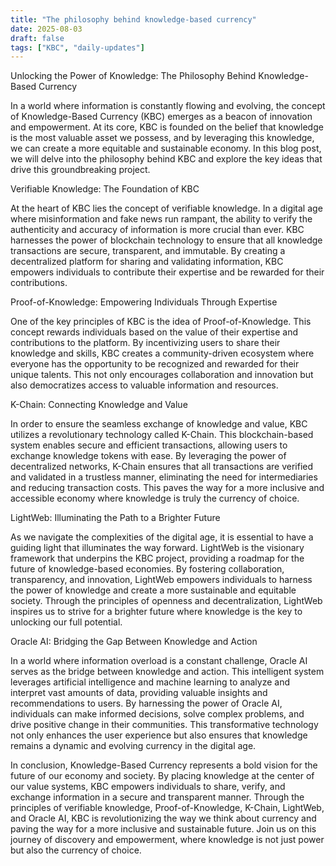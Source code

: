 ```yaml
---
title: "The philosophy behind knowledge‑based currency"
date: 2025-08-03
draft: false
tags: ["KBC", "daily-updates"]
---
```


Unlocking the Power of Knowledge: The Philosophy Behind Knowledge-Based Currency

In a world where information is constantly flowing and evolving, the concept of Knowledge-Based Currency (KBC) emerges as a beacon of innovation and empowerment. At its core, KBC is founded on the belief that knowledge is the most valuable asset we possess, and by leveraging this knowledge, we can create a more equitable and sustainable economy. In this blog post, we will delve into the philosophy behind KBC and explore the key ideas that drive this groundbreaking project.

Verifiable Knowledge: The Foundation of KBC

At the heart of KBC lies the concept of verifiable knowledge. In a digital age where misinformation and fake news run rampant, the ability to verify the authenticity and accuracy of information is more crucial than ever. KBC harnesses the power of blockchain technology to ensure that all knowledge transactions are secure, transparent, and immutable. By creating a decentralized platform for sharing and validating information, KBC empowers individuals to contribute their expertise and be rewarded for their contributions.

Proof-of-Knowledge: Empowering Individuals Through Expertise

One of the key principles of KBC is the idea of Proof-of-Knowledge. This concept rewards individuals based on the value of their expertise and contributions to the platform. By incentivizing users to share their knowledge and skills, KBC creates a community-driven ecosystem where everyone has the opportunity to be recognized and rewarded for their unique talents. This not only encourages collaboration and innovation but also democratizes access to valuable information and resources.

K-Chain: Connecting Knowledge and Value

In order to ensure the seamless exchange of knowledge and value, KBC utilizes a revolutionary technology called K-Chain. This blockchain-based system enables secure and efficient transactions, allowing users to exchange knowledge tokens with ease. By leveraging the power of decentralized networks, K-Chain ensures that all transactions are verified and validated in a trustless manner, eliminating the need for intermediaries and reducing transaction costs. This paves the way for a more inclusive and accessible economy where knowledge is truly the currency of choice.

LightWeb: Illuminating the Path to a Brighter Future

As we navigate the complexities of the digital age, it is essential to have a guiding light that illuminates the way forward. LightWeb is the visionary framework that underpins the KBC project, providing a roadmap for the future of knowledge-based economies. By fostering collaboration, transparency, and innovation, LightWeb empowers individuals to harness the power of knowledge and create a more sustainable and equitable society. Through the principles of openness and decentralization, LightWeb inspires us to strive for a brighter future where knowledge is the key to unlocking our full potential.

Oracle AI: Bridging the Gap Between Knowledge and Action

In a world where information overload is a constant challenge, Oracle AI serves as the bridge between knowledge and action. This intelligent system leverages artificial intelligence and machine learning to analyze and interpret vast amounts of data, providing valuable insights and recommendations to users. By harnessing the power of Oracle AI, individuals can make informed decisions, solve complex problems, and drive positive change in their communities. This transformative technology not only enhances the user experience but also ensures that knowledge remains a dynamic and evolving currency in the digital age.

In conclusion, Knowledge-Based Currency represents a bold vision for the future of our economy and society. By placing knowledge at the center of our value systems, KBC empowers individuals to share, verify, and exchange information in a secure and transparent manner. Through the principles of verifiable knowledge, Proof-of-Knowledge, K-Chain, LightWeb, and Oracle AI, KBC is revolutionizing the way we think about currency and paving the way for a more inclusive and sustainable future. Join us on this journey of discovery and empowerment, where knowledge is not just power but also the currency of choice.
